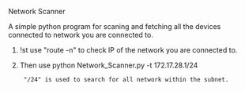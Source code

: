 Network Scanner

A simple python program for scaning and fetching all the devices connected to network you are connected to.

1. !st use "route -n" to check IP of the network you are connected to.
2. Then use
		python Network_Scanner.py -t 172.17.28.1/24   

		"/24" is used to search for all network within the subnet.
